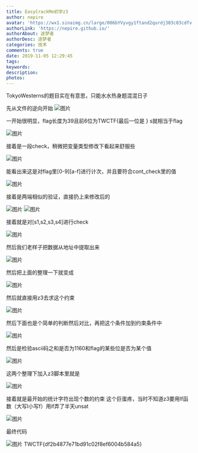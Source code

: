 ```yaml
---
title: EasyCrackMe初学z3
author: nepire
avatar: 'https://wx1.sinaimg.cn/large/006bYVyvgy1ftand2qurdj303c03cdfv.jpg'
authorLink: 'https://nepire.github.io/'
authorAbout: 逐梦者
authorDesc: 逐梦者
categories: 技术
comments: true
date: 2019-11-05 12:29:45
tags:
keywords:
description:
photos:
---
```

TokyoWesterns的题目实在有意思，只能水水热身题混混日子






先从文件的逆向开始
![图片](EasyCrackMe初学z3/wm6gfM8yYL8sWFhl.png)

一开始很明显，flag长度为39且前6位为TWCTF{最后一位是 }   s就相当于flag

![图片](EasyCrackMe初学z3/w7fLJhGb1QgRo5B9.png)

接着是一段check，稍微把变量类型修改下看起来舒服些

![图片](EasyCrackMe初学z3/Rkt6QR0OxSQ8LRXm.png)

能看出来这是对flag里[0-9][a-f]进行计次，并且要符合cont_check里的值

![图片](EasyCrackMe初学z3/OacyZQzR44I5VsGU.png)

接着是两端相似的验证，直接扔上来修改后的

![图片](EasyCrackMe初学z3/lRVEZ0GzqhkKdyY7.png)
![图片](EasyCrackMe初学z3/vklSzVTTjt0XBZfr.png)

接着就是对[s1,s2,s3,s4]进行check

![图片](EasyCrackMe初学z3/eICMa2BwsXojiHc8.png)

然后我们老样子把数据从地址中提取出来

![图片](EasyCrackMe初学z3/ghSywpTnasgH4P3p.png)

然后把上面的整理一下就变成

![图片](EasyCrackMe初学z3/Dua1OngnAikZkxjs.png)

然后就直接用z3去求这个约束

![图片](EasyCrackMe初学z3/x3qIs7IQfZMzuKqL.png)

然后下面也是个简单的判断然后对比，再把这个条件加到约束条件中

![图片](EasyCrackMe初学z3/Gh3xmiAVbRUEtgm8.png)

然后是检验ascii码之和是否为1160和flag的某些位是否为某个值

![图片](EasyCrackMe初学z3/dgzQiJyDDsULKALF.png)

这两个整理下加入z3脚本里就是

![图片](EasyCrackMe初学z3/apecfvwgVy0bcRWO.png)

接着就是最开始的统计字符出现个数的约束
这个巨蛋疼，当时不知道z3要用If函数（大写I小写f）用if弄了半天unsat

![图片](EasyCrackMe初学z3/i2wDZFfENP03EFyB.png)

最终代码

![图片](EasyCrackMe初学z3/uLnEhJLrdisOGqYm.png)
TWCTF{df2b4877e71bd91c02f8ef6004b584a5}
